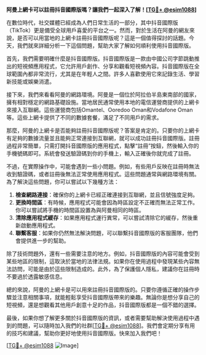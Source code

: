 **阿曼上網卡可以註冊抖音國際版嗎？讓我們一起深入了解！[[TG💪+ @esim1088](https://t.me/s/esim1088)]**

在數位時代，社交媒體已經成為人們日常生活的一部分，其中抖音國際版（TikTok）更是備受全球用戶喜愛的平台之一。然而，對於生活在阿曼的網友來說，是否可以用當地的上網卡註冊抖音國際版呢？這是一個值得探討的話題。今天，我們就來詳細分析一下這個問題，幫助大家了解如何順利使用抖音國際版。

首先，我們需要明確什麼是抖音國際版。抖音國際版是一款由中國公司字節跳動推出的短視頻應用程式，它允許用戶創作、分享和觀看短視頻內容。抖音國際版在全球範圍內都非常流行，尤其是在年輕人之間。許多人喜歡使用它來記錄生活、學習新技能或娛樂消遣。

接下來，我們來看看阿曼的網路環境。阿曼是一個位於阿拉伯半島東南部的國家，擁有相對穩定的網路基礎設施。當地居民通常使用本地的電信運營商提供的上網卡來接入互聯網。這些運營商包括Omantel、Ooredoo Oman和Vodafone Oman等。這些上網卡提供了不同的數據套餐，滿足了不同用戶的需求。

那麼，阿曼的上網卡是否能夠註冊抖音國際版呢？答案是肯定的。只要你的上網卡有足夠的數據流量並且能夠正常連接到互聯網，就可以成功註冊抖音國際版。註冊過程非常簡單，只需打開抖音國際版的應用程式，點擊“註冊”按鈕，然後輸入你的手機號碼即可。系統會發送驗證碼到你的手機上，輸入正確後你就完成了註冊。

不過，在實際操作中，可能會遇到一些小問題。例如，有些用戶反映在註冊時無法收到驗證碼，或者註冊後無法正常使用應用程式。這些問題通常與網路環境有關。為了解決這些問題，你可以嘗試以下幾種方法：

1. **檢查網路連接**：確保你的上網卡已經正確連接到互聯網，並且信號強度足夠。
2. **更換時間區**：有時候，應用程式可能會因為時區設定不正確而無法正常工作。你可以嘗試將手機的時間區設置為與阿曼相同的時區。
3. **清除應用程式緩存**：如果應用程式運行異常，可以嘗試清除它的緩存，然後重新啟動應用程式。
4. **聯繫客服**：如果你仍然無法解決問題，可以聯繫抖音國際版的客服團隊，他們會提供進一步的幫助。

除了技術問題外，還有一些需要注意的地方。例如，抖音國際版的內容可能會受到某些地區的限制，這取決於當地的法律法規。如果你在使用過程中發現某些內容無法訪問，可能是由於這些限制造成的。此外，為了保護個人隱私，建議你在註冊時不要過於透露敏感信息。

總的來說，阿曼的上網卡是可以用來註冊抖音國際版的。只要你遵循正確的操作步驟並注意相關事項，就能輕鬆享受抖音國際版帶來的樂趣。無論你是想分享自己的短視頻，還是想觀看其他用戶創意十足的作品，抖音國際版都是一個不錯的選擇。

最後，如果你想了解更多關於抖音國際版的資訊，或者需要幫助解決使用過程中遇到的問題，可以隨時加入我們的社群[[TG💪+ @esim1088](https://t.me/s/esim1088)]。我們會定期分享有用的技巧和建議，幫助你更好地使用抖音國際版。快來加入我們吧！

[[TG💪+ @esim1088](https://t.me/s/esim1088) ![Image](https://i.postimg.cc/4NQfJmqS/Snipaste-2025-05-13-00-14-12.png)]